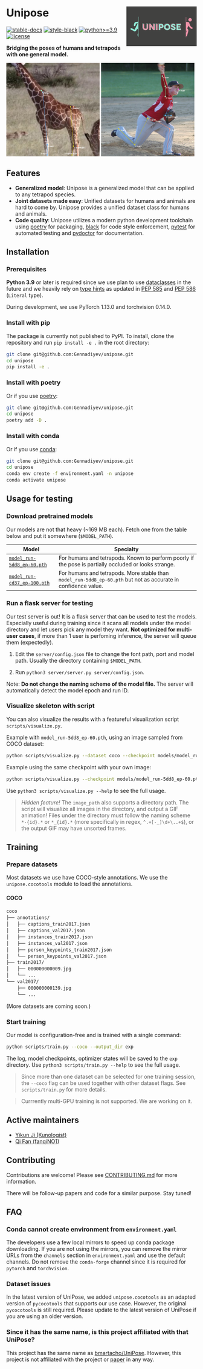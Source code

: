 # Unipose<a href="https://hexops.com"><img align="right" alt="Hexops logo" src="docs/unipose.svg" width="37%"></img></a>

[![stable-docs](https://shields.io/badge/docs-stable-blue.svg)](https://gennadiyev.github.io/unipose/apidocs) [![style-black](https://img.shields.io/badge/code%20style-black-000000.svg)](https://black.vercel.app/) [![python>=3.9](https://img.shields.io/badge/python->=3.8-green.svg)](https://www.python.org/downloads/) [![license](https://img.shields.io/badge/license-MIT-blue.svg)](https://mit-license.org/)

**Bridging the poses of humans and tetrapods with one general model.**

<!-- ## Capabilities

- **Pose estimation**: Unipose can estimate the pose of any tetrapod with high accuracy.
- **Pose tracking**: Unipose can track the pose of any tetrapod in a video sequence. (TODO)
- **Animal Classification**: Unipose can classify the species of any tetrapod based on its pose. (TODO) -->

<!-- ![Skeleton annotation of a giraffe](docs/skel_giraffe.png) ![Skeleton annotation of a human](docs/skel_human.png) -->

<img src="docs/skel_giraffe.png" alt="Skeleton annotation of a giraffe" width="49%"></img> <img src="docs/skel_human.png" alt="Skeleton annotation of a human" width="49%"></img>

## Features

- **Generalized model**: Unipose is a generalized model that can be applied to any tetrapod species.
- **Joint datasets made easy**: Unified datasets for humans and animals are hard to come by. Unipose provides a unified dataset class for humans and animals.
- **Code quality**: Unipose utilizes a modern python development toolchain using [poetry](https://python-poetry.org/) for packaging, [black](https://black.vercel.app/) for code style enforcement, [pytest](https://pytest.org/) for automated testing and [pydoctor](https://pydoctor.readthedocs.io/en/latest/) for documentation.

## Installation

### Prerequisites

**Python 3.9** or later is required since we use plan to use [dataclasses](https://docs.python.org/3/library/dataclasses.html) in the future and we heavily rely on [type hints](https://docs.python.org/3/library/typing.html) as updated in [PEP 585](https://www.python.org/dev/peps/pep-0585/) and [PEP 586](https://peps.python.org/pep-0586/) (`Literal` type).

During development, we use PyTorch 1.13.0 and torchvision 0.14.0.

### Install with pip

The package is currently not published to PyPI. To install, clone the repository and run `pip install -e .` in the root directory:

```bash
git clone git@github.com:Gennadiyev/unipose.git
cd unipose
pip install -e .
```

### Install with poetry

Or if you use [poetry](https://python-poetry.org/):

```bash
git clone git@github.com:Gennadiyev/unipose.git
cd unipose
poetry add -D .
```

### Install with conda

Or if you use [conda](https://docs.conda.io/en/latest/):

```bash
git clone git@github.com:Gennadiyev/unipose.git
cd unipose
conda env create -f environment.yaml -n unipose
conda activate unipose
```

## Usage for testing

### Download pretrained models

Our models are not that heavy (~169 MB each). Fetch one from the table below and put it somewhere (`$MODEL_PATH`).

| Model | Specialty |
| --- | --- |
| [`model_run-5dd8_ep-60.pth`](https://drive.google.com/drive/folders/1eJ9RyLHcezrxE02uHBNmrI0Wxg4OPkfQ?usp=sharing) | For humans and tetrapods. Known to perform poorly if the pose is partially occluded or looks strange. |
| [`model_run-cd37_ep-100.pth`](https://drive.google.com/file/d/1f3uAjAzKh5O4Gh6vNuDZ99e78JlhoBnT/view?usp=sharing) | For humans and tetrapods. More stable than `model_run-5dd8_ep-60.pth` but not as accurate in confidence value. |

### Run a flask server for testing

Our test server is out! It is a flask server that can be used to test the models. Especially useful during training since it scans all models under the model directory and let users pick any model they want. **Not optimized for multi-user cases**, if more than 1 user is perfoming inference, the server will queue them (expectedly).

1. Edit the `server/config.json` file to change the font path, port and model path. Usually the directory containing `$MODEL_PATH`.

2. Run `python3 server/server.py server/config.json`.

Note: **Do not change the naming scheme of the model file.** The server will automatically detect the model epoch and run ID.

### Visualize skeleton with script

You can also visualize the results with a featureful visualization script `scripts/visualize.py`.

Example with `model_run-5dd8_ep-60.pth`, using an image sampled from COCO dataset:

```bash
python scripts/visualize.py --dataset coco --checkpoint models/model_run-5dd8_ep-60.pth --dataset_path datasets/coco
```

Example using the same checkpoint with your own image:

```bash
python scripts/visualize.py --checkpoint models/model_run-5dd8_ep-60.pth --image_path test_images/your_own_image.jpeg
```

Use `python3 scripts/visualize.py --help` to see the full usage. 

> *Hidden feature!* The `image_path` also supports a directory path. The script will visualize all images in the directory, and output a GIF animation! Files under the directory must follow the naming scheme `*-{id}.*` or `*_{id}.*` (more specifically in regex, `^.+[-_]\d+\..+$`), or the output GIF may have unsorted frames.

## Training

### Prepare datasets

Most datasets we use have COCO-style annotations. We use the `unipose.cocotools` module to load the annotations.

#### COCO

```bash
coco
├── annotations/
│   ├── captions_train2017.json
│   ├── captions_val2017.json
│   ├── instances_train2017.json
│   ├── instances_val2017.json
│   ├── person_keypoints_train2017.json
│   └── person_keypoints_val2017.json
├── train2017/
│   ├── 000000000009.jpg
│   └── ...
└── val2017/
    ├── 000000000139.jpg
    └── ...
```

(More datasets are coming soon.)

### Start training

Our model is configuration-free and is trained with a single command:

```bash
python scripts/train.py --coco --output_dir exp
```

The log, model checkpoints, optimizer states will be saved to the `exp` directory. Use `python3 scripts/train.py --help` to see the full usage.

> Since more than one dataset can be selected for one training session, the `--coco` flag can be used together with other dataset flags. See `scripts/train.py` for more details.

> Currrently multi-GPU training is not supported. We are working on it.

## Active maintainers

- [Yikun Ji (Kunologist)](https://github.com/Gennadiyev)
- [Qi Fan (fanqiNO1)](https://github.com/fanqiNO1)

## Contributing

Contributions are welcome! Please see [CONTRIBUTING.md](CONTRIBUTING.md) for more information.

There will be follow-up papers and code for a similar purpose. Stay tuned!

## FAQ

### Conda cannot create environment from `environment.yaml`

The developers use a few local mirrors to speed up conda package downloading. If you are not using the mirrors, you can remove the mirror URLs from the `channels` section in `environment.yaml` and use the default channels. Do not remove the `conda-forge` channel since it is required for `pytorch` and `torchvision`.

### Dataset issues

In the latest version of UniPose, we added `unipose.cocotools` as an adapted version of `pycocotools` that supports our use case. However, the original `pycocotools` is still required. Please update to the latest version of UniPose if you are using an older version.

### Since it has the same name, is this project affiliated with that UniPose?

This project has the same name as [bmartacho/UniPose](https://github.com/bmartacho/UniPose). However, this project is not affiliated with the project or [paper](https://arxiv.org/abs/2001.08095) in any way.
